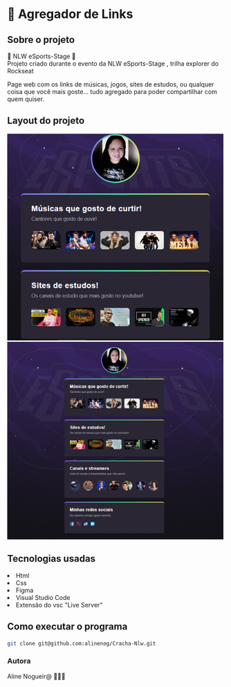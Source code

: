 # 🚀 Agregador de Links 

## Sobre o projeto
💜 NLW eSports-Stage  💜 </br>
Projeto criado durante o evento da NLW eSports-Stage , trilha explorer do Rockseat 
</br>

<p>
Page web com os links de músicas, jogos, sites de estudos, ou qualquer coisa que você mais goste... tudo agregado para poder compartilhar com quem quiser.
</p>

## Layout do projeto
<div>
<p align="heigth">
    <img src="Trilha_explorer/assets/Layout_1.png" width="500" title="hover text">       
    <img src="Trilha_explorer/assets/Layout_2.png " width="500" title="hover text">
</p>
</div>

## Tecnologias usadas
<li> Html 
<li> Css 
<li> Figma
<li> Visual Studio Code
<li> Extensão do vsc "Live Server"

</br>

## Como executar o programa 
```bash
git clone git@github.com:alinenog/Cracha-Nlw.git

```
### Autora
Aline Nogueir@ 👩🏻‍💻

